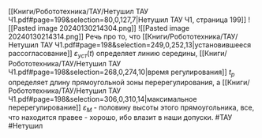 [[Книги/Робототехника/ТАУ/Нетушил ТАУ Ч1.pdf#page=199&selection=80,0,127,7|Нетушил ТАУ Ч1, страница 199]]
![[Pasted image 20240130214304.png]]
![[Pasted image 20240130214314.png]]
Речь про то, что [[Книги/Робототехника/ТАУ/Нетушил ТАУ Ч1.pdf#page=198&selection=249,0,252,13|установившееся рассогласование]] $\varepsilon_{уст}(t)$ определяет линию середины, [[Книги/Робототехника/ТАУ/Нетушил ТАУ Ч1.pdf#page=198&selection=268,0,274,10|время регулирования]] $t_р$ определяет длину прямоугольной зоны перерегулирования, а [[Книги/Робототехника/ТАУ/Нетушил ТАУ Ч1.pdf#page=198&selection=306,0,310,14|максимальное перерегулирование]] $\varepsilon_M$ - половину высоты этого прямоугольника, все, что находится правее - хорошо, ибо влазит в наши допуски.
#ТАУ #Нетушил